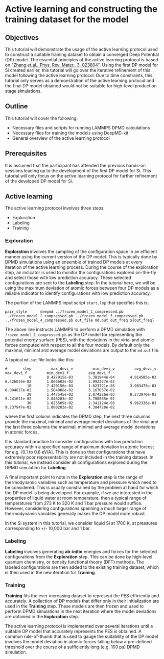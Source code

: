 # Active learning and constructing the training dataset for the model


## Objectives

This tutorial will demonstrate the usage of the active learning protocol used to construct a suitable training dataset to obtain a converged Deep Potential (DP) model. 
The essential principles of the active learning protocol is based on ["Zhang et.al., Phys. Rev. Mater., 3, 023804"](https://journals.aps.org/prmaterials/abstract/10.1103/PhysRevMaterials.3.023804).
Using the first DP model for Si created earlier, this tutorial will go over the iterative refinement of this model following the active learning protocol. Due to time constraints,
this tutorial only serves as a demonstration of the active learning protocol and the final DP model obtained would not be suitable for high-level production stage simulations.


## Outline

This tutorial will cover the following:
* Necessary files and scripts for running LAMMPS DPMD calculations
* Necessary files for training the models using DeepMD-kit
* General overview of the active learning protocol


## Prerequisites
It is assumed that the participant has attended the previous hands-on sessions leading up to the development of the first DP model for Si. This tutorial will only focus on the active learning
protocol for further refinement of the developed DP model for Si.


## Active learning
The active learning protocol involves three steps:
* Exploration
* Labeling
* Training

### Exploration

**Exploration** involves the sampling of the configuration space in an efficient manner using the current version of the DP model. This is typically done by DPMD simulations using an ensemble of trained
DP models at every iteration of the active learning process. During the course of the exploration step, an indicator is used to monitor the configurations explored on-the-fly and select those with low 
prediction accuracy. These selected configurations are sent to the **Labeling** step. In the tutorial here, we will be using the maximum deviation of atomic forces between four DP models as a reliable 
indicator to identify configurations with low prediction accuracy.

The portion of the LAMMPS input script ```start.lmp``` that specifies this is:


```pair_style      deepmd ../frozen_model_1_compressed.pb ../frozen_model_2_compressed.pb ../frozen_model_3_compressed.pb ../frozen_model_4_compressed.pb out_file md.out out_freq ${out_freq}```


The above line instructs LAMMPS to perform a DPMD simulation with ```frozen_model_1_compressed.pb``` as the DP model for representing the potential energy surface (PES), with the deviations in the virial 
and atomic forces computed with respect to all the four models. By default only the maximal, minimal and average model deviations are output to the ```md.out``` file.

A typical ```md.out``` file looks like this:


```
#       step         max_devi_v         min_devi_v         avg_devi_v         max_devi_f         min_devi_f         avg_devi_f
           0       8.427915e-03       5.381944e-04       4.014585e-03       6.426034e-02       1.066602e-02       2.992327e-02
          10       7.420156e-03       1.623721e-03       3.983475e-03       6.004617e-02       1.504808e-02       3.167037e-02
          20       1.447545e-02       2.874226e-03       8.273970e-03       9.241611e-02       2.048283e-02       3.700585e-02
          30       1.825509e-02       2.341124e-03       9.962326e-03       9.237947e-02       1.080203e-02       4.304728e-02
```

where the first column indicates the DPMD step, the next three columns provide the maximal, minimal and average model deviations of the virial and the last three columns the maximal, minimal and average 
model deviations in atomic forces.

It is standard practice to consider configurations with low prediction accuracy within a specified range of maximum deviation in atomic forces; for e.g. {0.1 to 0.8 eV/A}. This is done so that configurations
that have extremely poor representability are not included in the training dataset. In this tutorial, we instead consider all configurations explored during the DPMD simulation for **Labeling**.

A final important point to note in the **Exploration** step is the range of thermodynamic variables such as temperature and pressure which need to be considered. This is usually constrained by the
problem at hand for which the DP model is being developed. For example, if we are interested in the properties of liquid water at room temperature, then a typical range of temperatures from 273 K to 320 K and 
1 bar pressure would suffice. However, considering configurations spanning a much larger range of thermodynamic variables generally makes the DP model more robust. 

In the Si system in this tutorial, we consider liquid Si at 1700 K, at pressures corresponding to +/- 10,000 bar and 1 bar.


### Labeling
**Labeling** involves generating __ab-initio__ energies and forces for the selected configurations from the **Exploration** step. This can be done by high-level quantum chemistry, or density functional theory
(DFT) methods. The labeled configurations are then added to the existing training dataset, which is then used in the new iteration for **Training**.

### Training
**Training** fits the ever-increasing dataset to represent the PES efficiently and accurately. A collection of DP models that differ only in their initialization are used in the **Training** step. 
These models are then frozen and used to perform DPMD simulations in the next iteration where the model deviations are obtained in the **Exploration** step.


The active learning protocol is implemented over several iterations until a suitable DP model that accurately represents the PES is obtained. A common rule-of-thumb that is used to gauge the suitability 
of the DP model involves the model deviation in atomic forces falling below a pre-defined threshold over the course of a sufficiently long (e.g. 100 ps) DPMD simulation.











